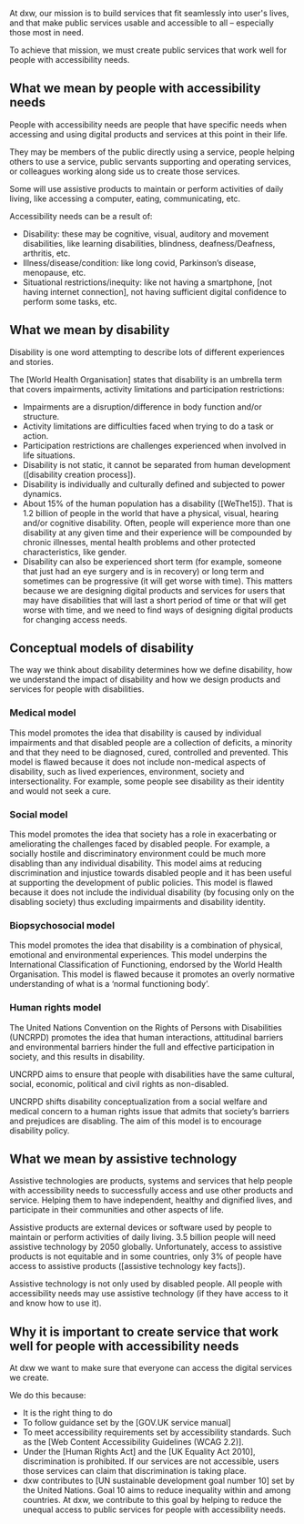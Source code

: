 At dxw, our mission is to build services that fit seamlessly into user's lives, and that make public services
usable and accessible to all – especially those most in need.

To achieve that mission, we must create public services that work well for people with accessibility needs.

## What we mean by people with accessibility needs
People with accessibility needs are people that have specific needs when accessing and using digital products and services
at this point in their life.

They may be members of the public directly using a service, people helping others to use a service, public servants
supporting and operating services, or colleagues working along side us to create those services.

Some will use assistive products to maintain or perform activities of daily living, like accessing a computer, eating, 
communicating, etc.

Accessibility needs can be a result of:

* Disability: these may be cognitive, visual, auditory and movement disabilities, like learning disabilities, blindness,
  deafness/Deafness, arthritis, etc. 
* Illness/disease/condition: like long covid, Parkinson’s disease, menopause, etc. 
* Situational restrictions/inequity: like not having a smartphone, [not having internet connection], not having sufficient
  digital confidence to perform some tasks, etc.  

## What we mean by disability
Disability is one word attempting to describe lots of different experiences and stories.

The [World Health Organisation] states that disability is an umbrella term that covers impairments, activity limitations
and participation restrictions:
* Impairments are a disruption/difference in body function and/or structure. 
* Activity limitations are difficulties faced when trying to do a task or action.
* Participation restrictions are challenges experienced when involved in life situations.
* Disability is not static, it cannot be separated from human development ([disability creation process]).
* Disability is individually and culturally defined and subjected to power dynamics.
* About 15% of the human population has a disability ([WeThe15]). That is 1.2 billion of people in the world that have a
  physical, visual, hearing and/or cognitive disability. Often, people will experience more than one disability at any given
  time and their experience will be compounded by chronic illnesses, mental health problems and other protected characteristics,
  like gender. 
* Disability can also be experienced short term (for example, someone that just had an eye surgery and is in recovery) or
  long term and sometimes can be progressive (it will get worse with time). This matters because we are designing digital
  products and services for users that may have disabilities that will last a short period of time or that will get worse
  with time, and we need to find ways of designing digital products for changing access needs.

## Conceptual models of disability
The way we think about disability determines how we define disability, how we understand the impact of disability and how
we design products and services for people with disabilities.

### Medical model
This model promotes the idea that disability is caused by individual impairments and that disabled people are a collection of
deficits, a minority and that they need to be diagnosed, cured, controlled and prevented. This model is flawed because it does
not include non-medical aspects of disability, such as lived experiences, environment, society and intersectionality. For example,
some people see disability as their identity and would not seek a cure.

### Social model
This model promotes the idea that society has a role in exacerbating or ameliorating the challenges faced by disabled people. For
example, a socially hostile and discriminatory environment could be much more disabling than any individual disability. This model
aims at reducing discrimination and injustice towards disabled people and it has been useful at supporting the development of
public policies. This model is flawed because it does not include the individual disability (by focusing only on the disabling
society) thus excluding impairments and disability identity.

### Biopsychosocial model
This model promotes the idea that disability is a combination of physical, emotional and environmental experiences. This model
underpins the International Classification of Functioning, endorsed by the World Health Organisation. This model is flawed
because it promotes an overly normative understanding of what is a ‘normal functioning body’.

### Human rights model
The United Nations Convention on the Rights of Persons with Disabilities (UNCRPD) promotes the idea that human interactions,
attitudinal barriers and environmental barriers hinder the full and effective participation in society, and this results in
disability.

UNCRPD aims to ensure that people with disabilities have the same cultural, social, economic, political and civil
rights as non-disabled.

UNCRPD shifts disability conceptualization from a social welfare and medical concern to a human rights
issue that admits that society’s barriers and prejudices are disabling. The aim of this model is to encourage disability policy.

## What we mean by assistive technology
Assistive technologies are products, systems and services that help people with accessibility needs to successfully access and
use other products and service. Helping them to have independent, healthy and dignified lives, and participate in their
communities and other aspects of life.

Assistive products are external devices or software used by people to maintain or perform activities of daily living.
3.5 billion people will need assistive technology by 2050 globally. Unfortunately, access to assistive products is not
equitable and in some countries, only 3% of people have access to assistive products ([assistive technology key facts]).

Assistive technology is not only used by disabled people. All people with accessibility needs may use assistive technology
(if they have access to it and know how to use it).

## Why it is important to create service that work well for people with accessibility needs
At dxw we want to make sure that everyone can access the digital services we create.

We do this because:
* It is the right thing to do
* To follow guidance set by the [GOV.UK service manual]
* To meet accessibility requirements set by accessibility standards. Such as the
  [Web Content Accessibility Guidelines (WCAG 2.2)].
* Under the [Human Rights Act] and the [UK Equality Act 2010], discrimination is prohibited. If our services are not accessible,
  users those services can claim that discrimination is taking place.
* dxw contributes to [UN sustainable development goal number 10] set by the United Nations. Goal 10 aims to reduce
  inequality within and among countries. At dxw, we contribute to this goal by helping to reduce
  the unequal access to public services for people with accessibility needs.
